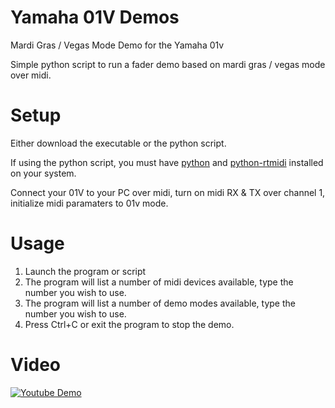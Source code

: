 # Yamaha 01V Demos
Mardi Gras / Vegas Mode Demo for the Yamaha 01v

Simple python script to run a fader demo based on mardi gras / vegas mode over midi.

# Setup

Either download the executable or the python script.

If using the python script, you must have [python](https://www.python.org/) and [python-rtmidi](https://github.com/SpotlightKid/python-rtmidi) installed on your system.

Connect your 01V to your PC over midi, turn on midi RX & TX over channel 1, initialize midi paramaters to 01v mode.

# Usage

1. Launch the program or script
2. The program will list a number of midi devices available, type the number you wish to use.
3. The program will list a number of demo modes available, type the number you wish to use.
4. Press Ctrl+C or exit the program to stop the demo.

# Video

[![Youtube Demo](https://img.youtube.com/vi/2sUqp6gTNmM/0.jpg)](https://www.youtube.com/watch?v=2sUqp6gTNmM)
